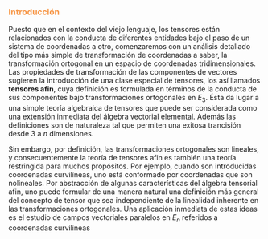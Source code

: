 ### <font color="#f79646">Introducción</font>

Puesto que en el contexto del viejo lenguaje, los tensores están relacionados con la conducta de diferentes entidades bajo el paso de un sistema de coordenadas a otro, comenzaremos con un análisis detallado del tipo más simple de transformación de coordenadas a saber, la transformación ortogonal en un espacio de coordenadas tridimensionales. Las propiedades de transformación de las componentes de vectores sugieren la introducción de una clase especial de tensores, los así llamados  **tensores afin**, cuya definición es formulada en términos de la conducta de sus componentes bajo transformaciones ortogonales en $E_3$. Ésta da lugar a una simple teoría algebraica de tensores que puede ser considerada como una extensión inmediata del álgebra vectorial elemental. Además las definiciones son de naturaleza tal que permiten una exitosa trancisión desde 3 a $n$ dimensiones.

Sin embargo, por definición, las transformaciones ortogonales son lineales, y consecuentemente la teoría de tensores afin es también una teoría restringida para muchos propósitos. Por ejemplo, cuando son introducidas coordenadas curvilíneas, uno está conformado por coordenadas que son nolineales. Por abstracción de algunas características del álgebra tensorial afin, uno puede formular de una manera natural una definición más general del concepto de tensor que sea independiente de la linealidad inherente en las transformaciones ortogonales. Una aplicación inmediata de estas ideas es el estudio de campos vectoriales paralelos en $E_n$ referidos a coordenadas curvilineas
